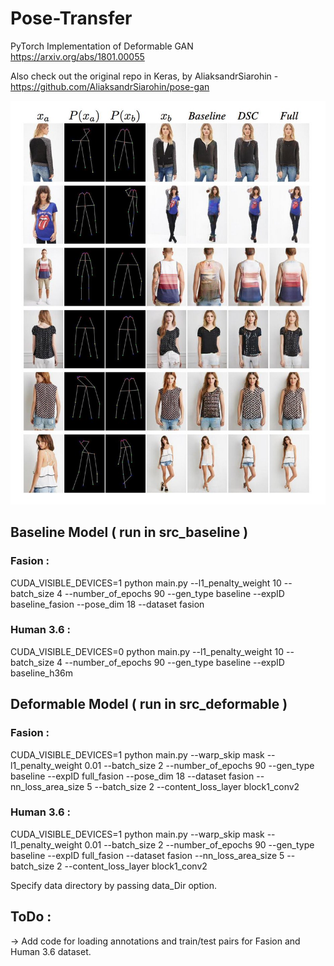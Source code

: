 # Pose-Transfer

PyTorch Implementation of Deformable GAN https://arxiv.org/abs/1801.00055

Also check out the original repo in Keras, by AliaksandrSiarohin - https://github.com/AliaksandrSiarohin/pose-gan

![alt text](https://github.com/AliaksandrSiarohin/pose-gan/blob/master/sup-mat/teaser.jpg)

## Baseline Model ( run in src_baseline )

### Fasion :

CUDA_VISIBLE_DEVICES=1 python main.py --l1_penalty_weight 10 --batch_size 4 --number_of_epochs 90 --gen_type baseline --expID baseline_fasion --pose_dim 18 --dataset fasion 

### Human 3.6 :

CUDA_VISIBLE_DEVICES=0 python main.py --l1_penalty_weight 10 --batch_size 4 --number_of_epochs 90 --gen_type baseline --expID baseline_h36m 

## Deformable Model ( run in src_deformable )

### Fasion :

CUDA_VISIBLE_DEVICES=1 python main.py --warp_skip mask --l1_penalty_weight 0.01 --batch_size 2 --number_of_epochs 90 --gen_type baseline --expID full_fasion --pose_dim 18 --dataset fasion --nn_loss_area_size 5 --batch_size 2 --content_loss_layer block1_conv2

### Human 3.6 :

CUDA_VISIBLE_DEVICES=1 python main.py --warp_skip mask --l1_penalty_weight 0.01 --batch_size 2 --number_of_epochs 90 --gen_type baseline --expID full_fasion --dataset fasion --nn_loss_area_size 5 --batch_size 2 --content_loss_layer block1_conv2

Specify data directory by passing data_Dir option.

## ToDo :

-> Add code for loading annotations and train/test pairs for Fasion and Human 3.6 dataset.

